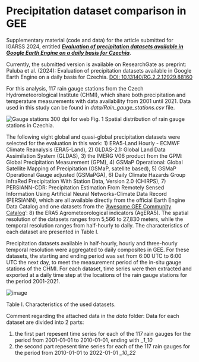 # Precipitation dataset comparison in GEE
Supplementary material (code and data) for the article submitted for IGARSS 2024, entitled [_**Evaluation of precipitation datasets available in Google Earth Engine on a daily basis for Czechia**_](https://www.researchgate.net/publication/380929888_Evaluation_of_Precipitation_Datasets_Available_in_Google_Earth_Engine_on_a_Daily_Basis_for_Czechia).

Currently, the submitted version is available on ResearchGate as preprint:
Paluba et al. (2024): Evaluation of precipitation datasets available in Google Earth Engine on a daily basis for Czechia. [DOI: 10.13140/RG.2.2.12929.88160](http://dx.doi.org/10.13140/RG.2.2.12929.88160)

For this analysis, 117 rain gauge stations from the Czech Hydrometeorological Institute (CHMI), which share both precipitation and temperature measurements with data availability from 2001 until 2021. Data used in this study can be found in _data/Rain_gauge_stations.csv_ file.

![Gauge stations 300 dpi for web](https://github.com/palubad/Precipitation_GEE/assets/33784015/335149b0-b8bd-4a84-9dd8-7272ab8b7b20)
Fig. 1 Spatial distribution of rain gauge stations in Czechia.

The following eight global and quasi-global precipitation datasets were selected for the evaluation in this work: 1) ERA5-Land Hourly - ECMWF Climate Reanalysis (ERA5-Land), 2) GLDAS-2.1: Global Land Data Assimilation System (GLDAS), 3) the IMERG V06 product from the GPM: Global Precipitation Measurement (GPM), 4) GSMaP Operational: Global Satellite Mapping of Precipitation (GSMaP, satellite based), 5) GSMaP Operational Gauge adjusted (GSMaPGA), 6) Daily Climate Hazards Group InfraRed Precipitation With Station Data, Version 2.0 (CHIRPS), 7) PERSIANN-CDR: Precipitation Estimation From Remotely Sensed Information Using Artificial Neural Networks-Climate Data Record (PERSIANN), which are all available directly from the official Earth Engine Data Catalog and one datasets from the ‘[Awesome GEE Community Catalog](https://gee-community-catalog.org/)’: 8) the ERA5 Agrometeorological indicators (AgERA5). The spatial resolution of the datasets ranges from 5,566 to 27,830 meters, while the temporal resolution ranges from half-hourly to daily. The characteristics of each dataset are presented in Table I. 

Precipitation datasets available in half-hourly, hourly and three-hourly temporal resolution were aggregated to daily composites in GEE. For these datasets, the starting and ending period was set from 6:00 UTC to 6:00 UTC the next day, to meet the measurement period of the in-situ gauge stations of the CHMI. For each dataset, time series were then extracted and exported at a daily time step at the locations of the rain gauge stations for the period 2001-2021.

![image](https://github.com/palubad/Precipitation_GEE/assets/33784015/bc95b4e2-1d25-4926-aecc-75978a2c9cff)

Table I. Characteristics of the used datasets.

Comment regarding the attached data in the _data_ folder:
Data for each dataset are divided into 2 parts: 
1. the first part repesent time series for each of the 117 rain gauges for the period from 2001-01-01 to 2010-01-01, ending with __1_10_
2. the second part repesent time series for each of the 117 rain gauges for the period from 2010-01-01 to 2022-01-01 __10_22_
